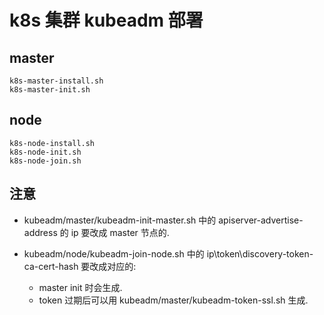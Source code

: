 # k8s 集群 kubeadm 部署

## master
```
k8s-master-install.sh  
k8s-master-init.sh  
```

## node
```
k8s-node-install.sh  
k8s-node-init.sh       
k8s-node-join.sh     
```

## 注意

- kubeadm/master/kubeadm-init-master.sh 中的 apiserver-advertise-address 的 ip 要改成 master 节点的.

- kubeadm/node/kubeadm-join-node.sh 中的 ip\token\discovery-token-ca-cert-hash 要改成对应的:
    - master init 时会生成.
    - token 过期后可以用 kubeadm/master/kubeadm-token-ssl.sh 生成.

